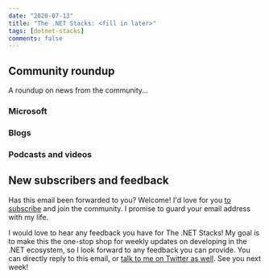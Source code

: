 ```yaml
---
date: "2020-07-13"
title: "The .NET Stacks: <fill in later>"
tags: [dotnet-stacks]
comments: false
---
```


## Community roundup

A roundup on news from the community...

### Microsoft


### Blogs



### Podcasts and videos


## New subscribers and feedback

Has this email been forwarded to you? Welcome! I'd love for you [to subscribe](https://www.dotnetstacks.com/register) and join the community. I promise to guard your email address with my life.

I would love to hear any feedback you have for The .NET Stacks! My goal is to make this the one-stop shop for weekly updates on developing in the .NET ecosystem, so I look forward to any feedback you can provide. You can directly reply to this email, or [talk to me on Twitter as well](https://www.dotnetstacks.com/register). See you next week!
